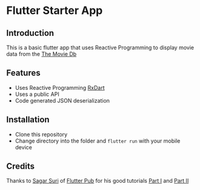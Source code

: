# Flutter Starter App

## Introduction

This is a basic flutter app that uses Reactive Programming to display movie data from the [The Movie Db](https://www.themoviedb.org/)


## Features
  - Uses Reactive Programming [RxDart](http://reactivex.io/)
  - Uses a public API
  - Code generated JSON deserialization

## Installation

  - Clone this repository
  - Change directory into the folder and `flutter run` with your mobile device

## Credits
Thanks to [Sagar Suri](https://medium.com/flutterpub) of [Flutter Pub](https://medium.com/flutterpub) for his good tutorials [Part I](https://medium.com/flutterpub/architecting-your-flutter-project-bd04e144a8f1) and [Part II](https://medium.com/flutterpub/architect-your-flutter-project-using-bloc-pattern-part-2-d8dd1eca9ba5)